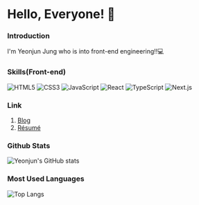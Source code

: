 # Hello, Everyone! 👋

### Introduction
I'm Yeonjun Jung who is into front-end engineering!!💻

### Skills(Front-end)
![HTML5](https://img.shields.io/badge/HTML5-E34F26?style=for-the-flat-square&logo=HTML5&logoColor=ffffff) ![CSS3](https://img.shields.io/badge/CSS3-1572B6?style=for-the-flat-square&logo=CSS3&logoColor=ffffff) ![JavaScript](https://img.shields.io/badge/JavaScript-F7DF1E?style=for-the-flat-square&logo=JavaScript&logoColor=ffffff) ![React](https://img.shields.io/badge/React-61DAFB?style=for-the-flat-square&logo=react&logoColor=ffffff)
![TypeScript](https://img.shields.io/badge/TypeScript-3178C6?style=for-the-flat-square&logo=TypeScript&logoColor=ffffff) ![Next.js](https://img.shields.io/badge/Next.js-000000?style=for-the-flat-square&logo=Next.js&logoColor=ffffff)

### Link
1) [Blog](https://chadolbaegi128.tistory.com/)
2) [Résumé](https://yeonjun128.notion.site/deb644c7336d4a4b929e6f822468e11c?pvs=4)

### Github Stats
![Yeonjun's GitHub stats](https://github-readme-stats.vercel.app/api?username=Chadolbaegi128&show_icons=true&theme=gruvbox_light)

### Most Used Languages
![Top Langs](https://github-readme-stats.vercel.app/api/top-langs/?username=Chadolbaegi128&layout=compact&theme=gruvbox_light)

<!--
**Chadolbaegi128/Chadolbaegi128** is a ✨ _special_ ✨ repository because its `README.md` (this file) appears on your GitHub profile.
Here are some ideas to get you started:

- 🔭 I’m currently working on ...
- 🌱 I’m currently learning ...
- 👯 I’m looking to collaborate on ...
- 🤔 I’m looking for help with ...
- 💬 Ask me about ...
- 📫 How to reach me: ...
- 😄 Pronouns: ...
- ⚡ Fun fact: ...
-->
